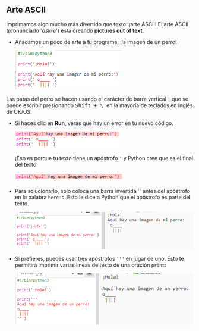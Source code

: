 ## Arte ASCII

Imprimamos algo mucho más divertido que texto: ¡arte ASCII! El arte ASCII (pronunciado '*ask-e*') está creando **pictures out of text**.

+ Añadamos un poco de arte a tu programa, ¡la imagen de un perro!
    
    ![captura de pantalla](images/me-dog.png)

Las patas del perro se hacen usando el carácter de barra vertical `|` que se puede escribir presionando <kbd>Shift + \ </kbd> en la mayoría de teclados en inglés de UK/US.

+ Si haces clic en **Run**, verás que hay un error en tu nuevo código.
    
    ![captura de pantalla](images/me-dog-bug.png)
    
    ¡Eso es porque tu texto tiene un apóstrofo `'` y Python cree que es el final del texto!
    
    ![captura de pantalla](images/me-dog-quote.png)

+ Para solucionarlo, solo coloca una barra invertida `` antes del apóstrofo en la palabra `here's`. Esto le dice a Python que el apóstrofo es parte del texto.
    
    ![captura de pantalla](images/me-dog-bug-fix.png)

+ Si prefieres, puedes usar tres apóstrofos `'''` en lugar de uno. Esto te permitirá imprimir varias líneas de texto de una oración `print`:
    
    ![captura de pantalla](images/me-dog-triple-quote.png)